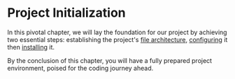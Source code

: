# Project Initialization

In this pivotal chapter, we will lay the foundation for our project by achieving two essential steps: establishing the project's [file architecture](file-architecture.md), [configuring](configuration.md) it then [installing](installation.md) it.

By the conclusion of this chapter, you will have a fully prepared project environment, poised for the coding journey ahead.
